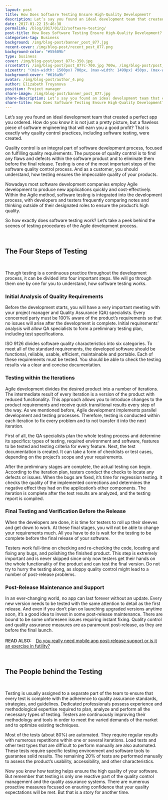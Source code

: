 ```yaml
--- 
layout: post
title: How Does Software Testing Ensure High-Quality Development?
description: Let’s say you found an ideal development team that created a perfect app you ordered. How do you know it is not just a pretty picture, but a flawless piece of software engineering that will earn you a good profit? That is exactly why quality control practices, including software testing, were created.
date: 2017-01-22 15:46:38 
permalink: /blog/2017/01/22/software-testing/
post-title: How Does Software Testing Ensure High-Quality Development?
categories-tag: Business
background: /img/blog-post/banner_post_877.jpg
recent-cover: /img/blog-post/recent_post_877.png
background-color: "#55609b"
type: business
cover: /img/blog-post/post_877c-350.jpg
srcsetattr: /img/blog-post/post_877c-700.jpg 700w, /img/blog-post/post_877c-450.jpg 450w, /img/blog-post/post_877c-350.jpg 350w 
sizeattr: "(min-width: 1500px) 700px, (max-width: 1499px) 450px, (max-width: 1000px) 350px, 700px"
background-cover: "#616a9b"
avatar: /img/blog-post/author_4.png
author: Elizabeth Troyanova
position: Project manager
share-image: /img/blog-post/banner_post_877.jpg
share-description: Let’s say you found an ideal development team that created a perfect app you ordered. How do you know it is not just a pretty picture, but a flawless piece of software engineering that will earn you a good profit? That is exactly why quality control practices, including software testing, were created.
share-title: How Does Software Testing Ensure High-Quality Development?
---
```

<div class="post-body p-t-6rem">
<p>Let’s say you found an ideal development team that created a perfect app you ordered. How do you know it is not just a pretty picture, but a flawless piece of software engineering that will earn you a good profit? That is exactly why quality control practices, including software testing, were created.</p>
<p>Quality control is an integral part of software development process, focused on fulfilling quality requirements. The purpose of quality control is to find any flaws and defects within the software product and to eliminate them before the final release. Testing is one of the most important steps of the software quality control process. And as a customer, you should understand, how testing ensures the impeccable quality of your products.</p>
<p>Nowadays most software development companies employ Agile development to produce new applications quickly and cost-effectively. Within the Agile method, software testing is integrated into the development process, with developers and testers frequently comparing notes and thinking outside of their designated roles to ensure the product’s high quality.</p>
<p>So how exactly does software testing work? Let’s take a peek behind the scenes of testing procedures of the Agile development process.</p>
<br>
<h2>The Four Steps of Testing</h2>
<br>
<p>Though testing is a continuous practice throughout the development process, it can be divided into four important steps. We will go through them one by one for you to understand, how software testing works.</p>
<h3>Initial Analysis of Quality Requirements</h3>
<p>Before the development starts, you will have a very important meeting with your project manager and Quality Assurance (QA) specialists. Every concerned party must be 100% aware of the product’s requirements so that no issues will arise after the development is complete. Initial requirements’ analysis will allow QA specialists to form a preliminary testing plan, including test specifications.</p>
<p>ISO 9126 divides software quality characteristics into six categories. To meet all of the standard requirements, the developed software should be functional, reliable, usable, efficient, maintainable and portable. Each of these requirements must be tested. You should be able to check the testing results via a clear and concise documentation.</p>
<h3>Testing within the Iterations</h3>
<p>Agile development divides the desired product into a number of iterations. The intermediate result of every iteration is a version of the product with reduced functionality. This approach allows you to introduce changes to the product requirements and receive quick transitional results every step of the way. As we mentioned before, Agile development implements parallel development and testing processes. Therefore, testing is conducted within each iteration to fix every problem and to not transfer it into the next iteration.</p>
<p>First of all, the QA specialists plan the whole testing process and determine its specifics: types of testing, required environment and software, features to be tested and testing criteria for every feature. Next, the test documentation is created. It can take a form of checklists or test cases, depending on the project’s scope and your requirements.</p>
<p>After the preliminary stages are complete, the actual testing can begin. According to the iteration plan, testers conduct the checks to locate any defects or issues. When the bugs are fixed, it’s time for regression testing. It checks the quality of the implemented corrections and determines the negative effect they had on the application’s other components. The iteration is complete after the test results are analyzed, and the testing report is compiled.</p>
<h3>Final Testing and Verification Before the Release</h3>
<p>When the developers are done, it is time for testers to roll up their sleeves and get down to work. At these final stages, you will not be able to change your requirements much. All you have to do is wait for the testing to be complete before the final release of your software.</p>
<p>Testers work full-time on checking and re-checking the code, locating and fixing any bugs, and polishing the finished product. This step is extremely important and is never skipped since only now testers get their hands on the whole functionality of the product and can test the final version. Do not try to hurry the testing along, as sloppy quality control might lead to a number of post-release problems.</p>
<h3>Post-Release Maintenance and Support</h3>
<p>In an ever-changing world, no app can last forever without an update. Every new version needs to be tested with the same attention to detail as the first release. And even if you don’t plan on launching upgraded versions anytime soon, it’s a good idea to invest in some post-release maintenance. There are bound to be some unforeseen issues requiring instant fixing. Quality control and quality assurance measures are as paramount post-release, as they are before the final launch. 
<br><br><span style="font-weight:600;color: #333;">READ ALSO:  </span><a href="/blog/2016/09/21/do-you-really-need-mobile-app/">Do you really need mobile app post-release support or is it an exercise in futility?</a></p>
<br>
<h2>The People behind the Testing</h2>
<br>
<p>Testing is usually assigned to a separate part of the team to ensure that every test is complete with the adherence to quality assurance standards, strategies, and guidelines. Dedicated professionals possess experience and methodological expertise required to plan, analyze and perform all the necessary types of testing. Testers are continuously improving their methodology and tools in order to meet the varied demands of the market and to optimize existing techniques.</p>
<p>Most of the tests (about 80%) are automated. They require regular results with numerous repetitions within one or several iterations. Load tests and other test types that are difficult to perform manually are also automated. These tests require specific testing environment and software tools to guarantee solid results. The remaining 20% of tests are performed manually to assess the product’s usability, accessibility, and other characteristics.</p>
<p>Now you know how testing helps ensure the high quality of your software. But remember that testing is only one reactive part of the quality control management and the quality assurance systems. There are numerous proactive measures focused on ensuring confidence that your quality expectations will be met. But that is a story for another time.</p>
</div>